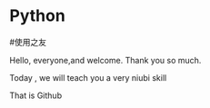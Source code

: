 # Python
#使用之友

Hello, everyone,and welcome. Thank you so much.

Today , we will teach you a very niubi skill

That is Github 


